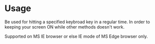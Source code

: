 # Usage
Be used for hitting a specified keybroad key in a regular time. In order to keeping your screen ON while other methods doesn't work. 

Supported on MS IE browser or else IE mode of MS Edge browser only. 
